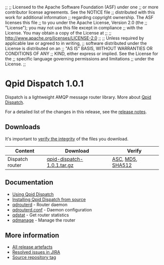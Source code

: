 ;;
;; Licensed to the Apache Software Foundation (ASF) under one
;; or more contributor license agreements.  See the NOTICE file
;; distributed with this work for additional information
;; regarding copyright ownership.  The ASF licenses this file
;; to you under the Apache License, Version 2.0 (the
;; "License"); you may not use this file except in compliance
;; with the License.  You may obtain a copy of the License at
;; 
;;   http://www.apache.org/licenses/LICENSE-2.0
;; 
;; Unless required by applicable law or agreed to in writing,
;; software distributed under the License is distributed on an
;; "AS IS" BASIS, WITHOUT WARRANTIES OR CONDITIONS OF ANY
;; KIND, either express or implied.  See the License for the
;; specific language governing permissions and limitations
;; under the License.
;;

# Qpid Dispatch 1.0.1

Dispatch is a lightweight AMQP message router library. More about
[Qpid
Dispatch]({{site_url}}/components/dispatch-router/index.html).

For a detailed list of the changes in this release, see the [release
notes](release-notes.html).

## Downloads

It's important to [verify the
integrity]({{site_url}}/download.html#verify-what-you-download) of
the files you download.

| Content | Download | Verify |
|---------|----------|--------|
| Dispatch router | [qpid-dispatch-1.0.1.tar.gz](http://archive.apache.org/dist/qpid/dispatch/1.0.1/qpid-dispatch-1.0.1.tar.gz) | [ASC](https://archive.apache.org/dist/qpid/dispatch/1.0.1/qpid-dispatch-1.0.1.tar.gz.asc), [MD5](https://archive.apache.org/dist/qpid/dispatch/1.0.1/qpid-dispatch-1.0.1.tar.gz.md5), [SHA512](https://archive.apache.org/dist/qpid/dispatch/1.0.1/qpid-dispatch-1.0.1.tar.gz.sha512) |

## Documentation


<div class="two-column" markdown="1">

 - [Using Qpid Dispatch](user-guide/index.html)
 - [Installing Qpid Dispatch from
   source](https://git-wip-us.apache.org/repos/asf?p=qpid-dispatch.git;a=blob_plain;f=README;hb=1.0.1)
 - [qdrouterd](man/qdrouterd.html) - Router daemon
 - [qdrouterd.conf](man/qdrouterd.conf.html) - Daemon configuration
 - [qdstat](man/qdstat.html) - Get router statistics
 - [qdmanage](man/qdmanage.html) - Manage the router

</div>


## More information

 - [All release artefacts](http://archive.apache.org/dist/qpid/dispatch/1.0.1)
 - [Resolved issues in JIRA](https://issues.apache.org/jira/issues/?jql=project+%3D+DISPATCH+AND+fixVersion+%3D+%271.0.1%27+AND+resolution+%3D+%27fixed%27+ORDER+BY+priority+DESC)
 - [Source repository tag](https://git-wip-us.apache.org/repos/asf/qpid-dispatch.git/tree/refs/tags/1.0.1)

<script type="text/javascript">
  _deferredFunctions.push(function() {
      if ("1.0.1" === "{{current_dispatch_release}}") {
          _modifyCurrentReleaseLinks();
      }
  });
</script>